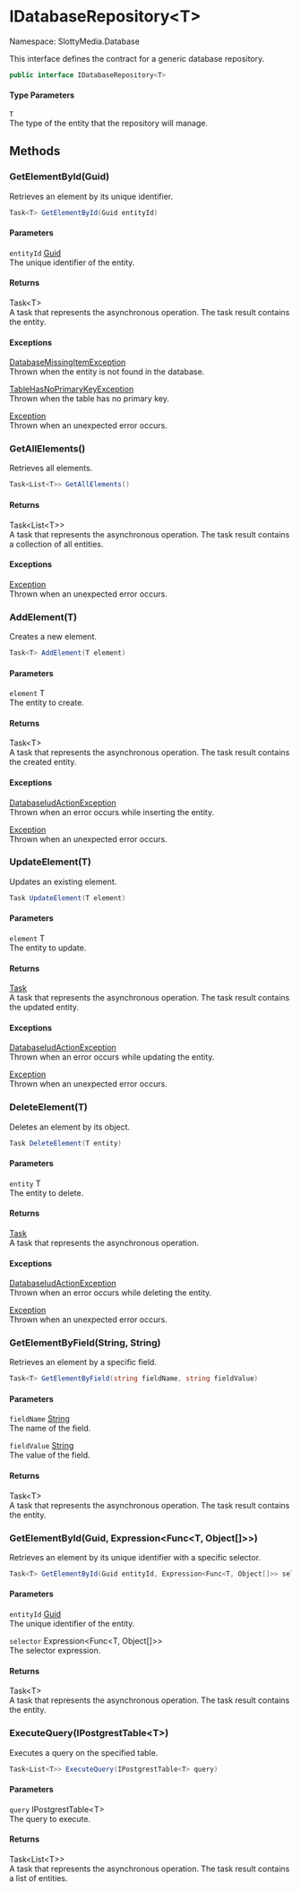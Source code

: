 # IDatabaseRepository&lt;T&gt;

Namespace: SlottyMedia.Database

This interface defines the contract for a generic database repository.

```csharp
public interface IDatabaseRepository<T>
```

#### Type Parameters

`T`<br>
The type of the entity that the repository will manage.

## Methods

### **GetElementById(Guid)**

Retrieves an element by its unique identifier.

```csharp
Task<T> GetElementById(Guid entityId)
```

#### Parameters

`entityId` [Guid](https://docs.microsoft.com/en-us/dotnet/api/system.guid)<br>
The unique identifier of the entity.

#### Returns

Task&lt;T&gt;<br>
A task that represents the asynchronous operation. The task result contains the entity.

#### Exceptions

[DatabaseMissingItemException](./slottymedia.database.exceptions.databasemissingitemexception.md)<br>
Thrown when the entity is not found in the database.

[TableHasNoPrimaryKeyException](./slottymedia.database.exceptions.tablehasnoprimarykeyexception.md)<br>
Thrown when the table has no primary key.

[Exception](https://docs.microsoft.com/en-us/dotnet/api/system.exception)<br>
Thrown when an unexpected error occurs.

### **GetAllElements()**

Retrieves all elements.

```csharp
Task<List<T>> GetAllElements()
```

#### Returns

Task&lt;List&lt;T&gt;&gt;<br>
A task that represents the asynchronous operation. The task result contains a collection of all entities.

#### Exceptions

[Exception](https://docs.microsoft.com/en-us/dotnet/api/system.exception)<br>
Thrown when an unexpected error occurs.

### **AddElement(T)**

Creates a new element.

```csharp
Task<T> AddElement(T element)
```

#### Parameters

`element` T<br>
The entity to create.

#### Returns

Task&lt;T&gt;<br>
A task that represents the asynchronous operation. The task result contains the created entity.

#### Exceptions

[DatabaseIudActionException](./slottymedia.database.exceptions.databaseiudactionexception.md)<br>
Thrown when an error occurs while inserting the entity.

[Exception](https://docs.microsoft.com/en-us/dotnet/api/system.exception)<br>
Thrown when an unexpected error occurs.

### **UpdateElement(T)**

Updates an existing element.

```csharp
Task UpdateElement(T element)
```

#### Parameters

`element` T<br>
The entity to update.

#### Returns

[Task](https://docs.microsoft.com/en-us/dotnet/api/system.threading.tasks.task)<br>
A task that represents the asynchronous operation. The task result contains the updated entity.

#### Exceptions

[DatabaseIudActionException](./slottymedia.database.exceptions.databaseiudactionexception.md)<br>
Thrown when an error occurs while updating the entity.

[Exception](https://docs.microsoft.com/en-us/dotnet/api/system.exception)<br>
Thrown when an unexpected error occurs.

### **DeleteElement(T)**

Deletes an element by its object.

```csharp
Task DeleteElement(T entity)
```

#### Parameters

`entity` T<br>
The entity to delete.

#### Returns

[Task](https://docs.microsoft.com/en-us/dotnet/api/system.threading.tasks.task)<br>
A task that represents the asynchronous operation.

#### Exceptions

[DatabaseIudActionException](./slottymedia.database.exceptions.databaseiudactionexception.md)<br>
Thrown when an error occurs while deleting the entity.

[Exception](https://docs.microsoft.com/en-us/dotnet/api/system.exception)<br>
Thrown when an unexpected error occurs.

### **GetElementByField(String, String)**

Retrieves an element by a specific field.

```csharp
Task<T> GetElementByField(string fieldName, string fieldValue)
```

#### Parameters

`fieldName` [String](https://docs.microsoft.com/en-us/dotnet/api/system.string)<br>
The name of the field.

`fieldValue` [String](https://docs.microsoft.com/en-us/dotnet/api/system.string)<br>
The value of the field.

#### Returns

Task&lt;T&gt;<br>
A task that represents the asynchronous operation. The task result contains the entity.

### **GetElementById(Guid, Expression&lt;Func&lt;T, Object[]&gt;&gt;)**

Retrieves an element by its unique identifier with a specific selector.

```csharp
Task<T> GetElementById(Guid entityId, Expression<Func<T, Object[]>> selector)
```

#### Parameters

`entityId` [Guid](https://docs.microsoft.com/en-us/dotnet/api/system.guid)<br>
The unique identifier of the entity.

`selector` Expression&lt;Func&lt;T, Object[]&gt;&gt;<br>
The selector expression.

#### Returns

Task&lt;T&gt;<br>
A task that represents the asynchronous operation. The task result contains the entity.

### **ExecuteQuery(IPostgrestTable&lt;T&gt;)**

Executes a query on the specified table.

```csharp
Task<List<T>> ExecuteQuery(IPostgrestTable<T> query)
```

#### Parameters

`query` IPostgrestTable&lt;T&gt;<br>
The query to execute.

#### Returns

Task&lt;List&lt;T&gt;&gt;<br>
A task that represents the asynchronous operation. The task result contains a list of entities.
